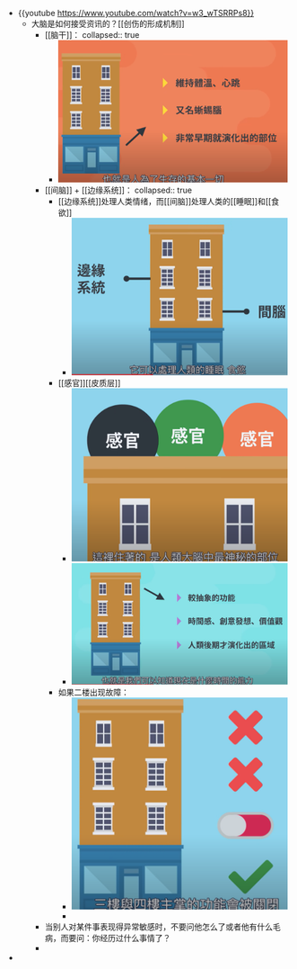 - {{youtube https://www.youtube.com/watch?v=w3_wTSRRPs8}}
	- 大脑是如何接受资讯的？[[创伤的形成机制]]
		- [[脑干]]：
		  collapsed:: true
			- ![image.png](../assets/image_1673357045603_0.png)
		- [[间脑]] + [[边缘系统]]：
		  collapsed:: true
			- [[边缘系统]]处理人类情绪，而[[间脑]]处理人类的[[睡眠]]和[[食欲]]
				- ![image.png](../assets/image_1673357093773_0.png)
			- [[感官]][[皮质层]]
				- ![image.png](../assets/image_1673357195072_0.png)
				- ![image.png](../assets/image_1673357259951_0.png)
			- 如果二楼出现故障：
				- ![image.png](../assets/image_1673357332279_0.png)
				-
		- 当别人对某件事表现得异常敏感时，不要问他怎么了或者他有什么毛病，而要问：你经历过什么事情了？
		-
-